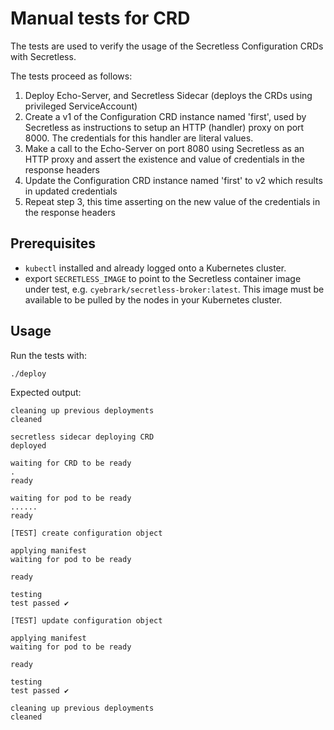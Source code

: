 # Manual tests for CRD

The tests are used to verify the usage of the Secretless Configuration CRDs with Secretless.

The tests proceed as follows:
1. Deploy Echo-Server, and Secretless Sidecar (deploys the CRDs using privileged ServiceAccount)
2. Create a v1 of the Configuration CRD instance named 'first', used by Secretless as instructions to setup an HTTP (handler) proxy on port 8000. The credentials for this handler are literal values.
3. Make a call to the Echo-Server on port 8080 using Secretless as an HTTP proxy and assert the existence and value of credentials in the response headers
4. Update the Configuration CRD instance named 'first' to v2 which results in updated credentials
5. Repeat step 3, this time asserting on the new value of the credentials in the response headers

## Prerequisites

+ `kubectl` installed and already logged onto a Kubernetes cluster.
+ export `SECRETLESS_IMAGE` to point to the Secretless container image under test, e.g. `cyebrark/secretless-broker:latest`. This image must be available to be pulled by the nodes in your Kubernetes cluster.

## Usage

Run the tests with:
```bash
./deploy
```

Expected output:
```
cleaning up previous deployments
cleaned

secretless sidecar deploying CRD
deployed

waiting for CRD to be ready
.
ready

waiting for pod to be ready
......
ready

[TEST] create configuration object

applying manifest
waiting for pod to be ready

ready

testing
test passed ✔

[TEST] update configuration object

applying manifest
waiting for pod to be ready

ready

testing
test passed ✔

cleaning up previous deployments
cleaned

```
